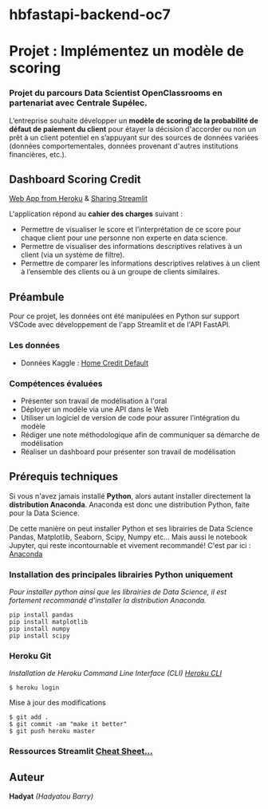 # hbfastapi-backend-oc7
# Projet : Implémentez un modèle de scoring
### Projet du parcours Data Scientist OpenClassrooms en partenariat avec Centrale Supélec.
L’entreprise souhaite développer un **modèle de scoring de la probabilité de défaut de paiement du client** pour étayer la décision d'accorder ou non un prêt à un client potentiel en s’appuyant sur des sources de données variées (données comportementales, données provenant d'autres institutions financières, etc.).


## Dashboard Scoring Credit
[Web App from Heroku](https://git.heroku.com/oc-p7-fastapi.git) & [Sharing Streamlit](https://git.heroku.com/oc-p7-streamlit.git)


L'application répond au **cahier des charges** suivant :
 - Permettre de visualiser le score et l’interprétation de ce score pour chaque client pour une personne non experte en data science.
 - Permettre de visualiser des informations descriptives relatives à un client (via un système de filtre).
 - Permettre de comparer les informations descriptives relatives à un client à l’ensemble des clients ou à un groupe de clients similaires.



## Préambule
Pour ce projet, les données ont été manipulées en Python sur support VSCode avec développement de l'app Streamlit et de l'API FastAPI. 

### Les données
 - Données Kaggle : [Home Credit Default](https://www.kaggle.com/c/home-credit-default-risk/data)

### Compétences évaluées
 - Présenter son travail de modélisation à l'oral
 - Déployer un modèle via une API dans le Web
 - Utiliser un logiciel de version de code pour assurer l’intégration du modèle
 - Rédiger une note méthodologique afin de communiquer sa démarche de modélisation
 - Réaliser un dashboard pour présenter son travail de modélisation

## Prérequis techniques
Si vous n'avez jamais installé **Python**, alors autant installer directement la **distribution Anaconda**.
Anaconda est donc une distribution Python, faite pour la Data Science.

De cette manière on peut installer Python et ses librairies de Data Science Pandas, Matplotlib, Seaborn, Scipy, Numpy etc… 
Mais aussi le notebook Jupyter, qui reste incontournable et vivement recommandé!
C'est par ici : [Anaconda](https://www.anaconda.com/download)


### Installation des principales librairies Python uniquement
*Pour installer python ainsi que les librairies de Data Science, il est fortement recommandé d'installer la distribution Anaconda.* 

```
pip install pandas
pip install matplotlib
pip install numpy
pip install scipy
```

### Heroku Git
*Installation de Heroku Command Line Interface (CLI) [Heroku CLI](https://devcenter.heroku.com/articles/heroku-command-line)* 

```
$ heroku login
```
Mise à jour des modifications
```
$ git add .
$ git commit -am "make it better"
$ git push heroku master
```

### Ressources Streamlit [Cheat Sheet…](https://share.streamlit.io/daniellewisdl/streamlit-cheat-sheet/app.py)

## Auteur

**Hadyat** *(Hadyatou Barry)*
